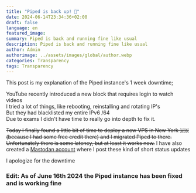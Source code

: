 ```yaml
---
title: "Piped is back up! 🥳"
date: 2024-06-14T23:34:36+02:00
draft: false
language: en
featured_image: 
summary: Piped is back and running fine like usual
description: Piped is back and running fine like usual
author: Admin
authorimage: ../assets/images/global/author.webp
categories: Transparency
tags: Transparency
---
```


This post is my explanation of the Piped instance's 1 week downtime;

YouTube recently introduced a new block that requires login to watch videos <br>
I tried a lot of things, like rebooting, reinstalling and rotating IP's <br>
But they had blacklisted my entire IPv6 /64 <br>
Due to exams I didn't have time to really go into depth to fix it.
<br>

~~Today I finally found a little bit of time to deploy a new VPS in New York 🇺🇸 (because I had some free credit there) and I migrated Piped to there.~~ <br>
~~Unfortunately there is some latency, but at least it works now.~~ I have also created a [Mastodan account](https://mastodon.social/@r4fo) where I post these kind of short status updates

I apologize for the downtime

### Edit: As of June 16th 2024 the Piped instance has been fixed and is working fine
